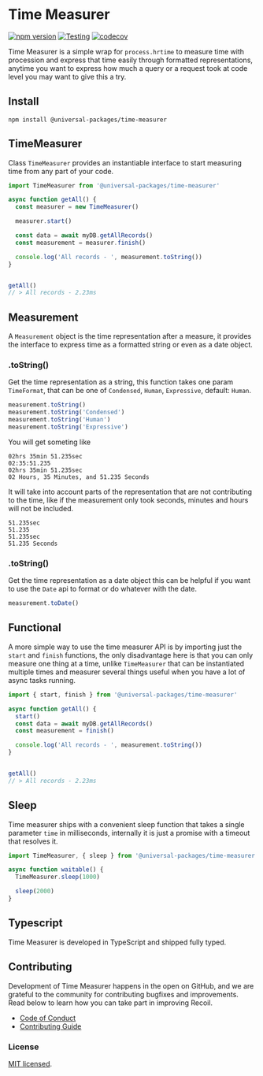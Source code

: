 # Time Measurer
[![npm version](https://badge.fury.io/js/@universal-packages%time-measurer.svg)](https://www.npmjs.com/package/@universal-packages/time-measurer)
[![Testing](https://github.com/Universal-Packages/universal-time-measurer/actions/workflows/testing.yml/badge.svg)](https://github.com/Universal-Packages/universal-time-measurer/actions/workflows/testing.yml)
[![codecov](https://codecov.io/gh/Universal-Packages/universal-time-measurer/branch/main/graph/badge.svg?token=CXPJSN8IGL)](https://codecov.io/gh/Universal-Packages/universal-time-measurer)

Time Measurer is a simple wrap for `process.hrtime` to measure time with procession and express that time easily through formatted representations, anytime you want to express how much a query or a request took at code level you may want to give this a try.

## Install

```shell
npm install @universal-packages/time-measurer
```

## TimeMeasurer

Class `TimeMeasurer` provides an instantiable interface to start measuring time from any part of your code.

```js
import TimeMeasurer from '@universal-packages/time-measurer'

async function getAll() {
  const measurer = new TimeMeasurer()

  measurer.start()

  const data = await myDB.getAllRecords()
  const measurement = measurer.finish()

  console.log('All records - ', measurement.toString())
}


getAll()
// > All records - 2.23ms
```

## Measurement

A `Measurement` object is the time representation after a measure, it provides the interface to express time as a formatted string or even as a date object.

### .toString()

Get the time representation as a string, this function takes one param `TimeFormat`, that can be one of `Condensed`, `Human`, `Expressive`, default: `Human`.

```js
measurement.toString()
measurement.toString('Condensed')
measurement.toString('Human')
measurement.toString('Expressive')
```

You will get someting like

```
02hrs 35min 51.235sec
02:35:51.235
02hrs 35min 51.235sec
02 Hours, 35 Minutes, and 51.235 Seconds
```

It will take into account parts of the representation that are not contributing to the time, like if the measurement only took seconds, minutes and hours will not be included.

```
51.235sec
51.235
51.235sec
51.235 Seconds
```

### .toString()

Get the time representation as a date object this can be helpful if you want to use the `Date` api to format or do whatever with the date.

```js
measurement.toDate()
```

## Functional

A more simple way to use the time measurer API is by importing just the `start` and `finish` functions, the only disadvantage here is that you can only measure one thing at a time, unlike `TimeMeasurer` that can be instantiated multiple times and measurer several things useful when you have a lot of async tasks running.

```ts
import { start, finish } from '@universal-packages/time-measurer'

async function getAll() {
  start()
  const data = await myDB.getAllRecords()
  const measurement = finish()

  console.log('All records - ', measurement.toString())
}


getAll()
// > All records - 2.23ms
```

## Sleep

Time measurer ships with a convenient sleep function that takes a single parameter `time` in milliseconds, internally it is just a promise with a timeout that resolves it.


```js
import TimeMeasurer, { sleep } from '@universal-packages/time-measurer'

async function waitable() {
  TimeMeasurer.sleep(1000)

  sleep(2000)
}

```

## Typescript

Time Measurer is developed in TypeScript and shipped fully typed.

## Contributing

Development of Time Measurer happens in the open on GitHub, and we are grateful to the community for contributing bugfixes and improvements. Read below to learn how you can take part in improving Recoil.

- [Code of Conduct](./CODE_OF_CONDUCT.md)
- [Contributing Guide](./CONTRIBUTING.md)

### License

[MIT licensed](./LICENSE).

